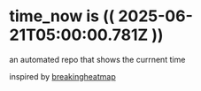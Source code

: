 # time_now is (( 2025-06-21T05:00:00.781Z ))

an automated repo that shows the currnent time

inspired by [breakingheatmap](https://github.com/breakingheatmap/breakingheatmap)
